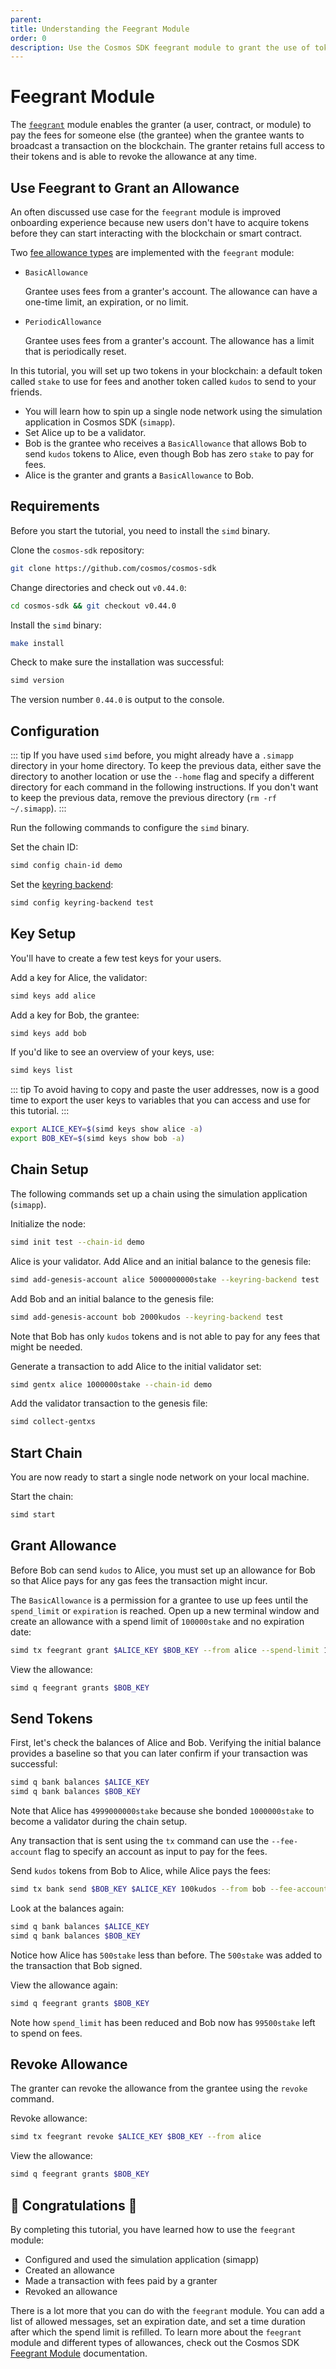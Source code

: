 ```yaml
---
parent:
title: Understanding the Feegrant Module
order: 0
description: Use the Cosmos SDK feegrant module to grant the use of tokens to pay for fees from one account (the granter) to another account (the grantee).
---
```


# Feegrant Module

The [`feegrant`](https://docs.cosmos.network/v0.44/modules/feegrant/) module enables the granter (a user, contract, or module) to pay the fees for someone else (the grantee) when the grantee wants to broadcast a transaction on the blockchain. The granter retains full access to their tokens and is able to revoke the allowance at any time.

## Use Feegrant to Grant an Allowance

An often discussed use case for the `feegrant` module is improved onboarding experience because new users don't have to acquire tokens before they can start interacting with the blockchain or smart contract.  

Two [fee allowance types](https://docs.cosmos.network/v0.44/modules/feegrant/01_concepts.html#fee-allowance-types) are implemented with the `feegrant` module:

* `BasicAllowance`

    Grantee uses fees from a granter's account. The allowance can have a one-time limit, an expiration, or no limit.

* `PeriodicAllowance`

    Grantee uses fees from a granter's account. The allowance has a limit that is periodically reset.

In this tutorial, you will set up two tokens in your blockchain: a default token called `stake` to use for fees and another token called `kudos` to send to your friends.

* You will learn how to spin up a single node network using the simulation application in Cosmos SDK (`simapp`).
* Set Alice up to be a validator.
* Bob is the grantee who receives a `BasicAllowance` that allows Bob to send `kudos` tokens to Alice, even though Bob has zero `stake` to pay for fees.
* Alice is the granter and grants a `BasicAllowance` to Bob.

## Requirements

Before you start the tutorial, you need to install the `simd` binary.

Clone the `cosmos-sdk` repository:

```sh
git clone https://github.com/cosmos/cosmos-sdk
```

Change directories and check out `v0.44.0`:

```sh
cd cosmos-sdk && git checkout v0.44.0
```

Install the `simd` binary:

```sh
make install
```

Check to make sure the installation was successful:

```sh
simd version
```

The version number `0.44.0` is output to the console.

## Configuration

::: tip
If you have used `simd` before, you might already have a `.simapp` directory in your home directory. To keep the previous data, either save the directory to another location or use the `--home` flag and specify a different directory for each command in the following instructions. If you don't want to keep the previous data, remove the previous directory (`rm -rf ~/.simapp`).
:::

Run the following commands to configure the `simd` binary.

Set the chain ID:

```sh
simd config chain-id demo
```

Set the [keyring backend](https://docs.cosmos.network/v0.42/run-node/keyring.html#the-test-backend):

```sh
simd config keyring-backend test
```

## Key Setup

You'll have to create a few test keys for your users.

Add a key for Alice, the validator:

```sh
simd keys add alice
```

Add a key for Bob, the grantee:

```sh
simd keys add bob
```

If you'd like to see an overview of your keys, use:

```sh
simd keys list
```

::: tip
To avoid having to copy and paste the user addresses, now is a good time to export the user keys to variables that you can access and use for this tutorial.
:::

```sh
export ALICE_KEY=$(simd keys show alice -a)
export BOB_KEY=$(simd keys show bob -a)
```

## Chain Setup

The following commands set up a chain using the simulation application (`simapp`).

Initialize the node:

```sh
simd init test --chain-id demo
```

Alice is your validator. Add Alice and an initial balance to the genesis file:

```sh
simd add-genesis-account alice 5000000000stake --keyring-backend test
```

Add Bob and an initial balance to the genesis file:

```sh
simd add-genesis-account bob 2000kudos --keyring-backend test
```

Note that Bob has only `kudos` tokens and is not able to pay for any fees that might be needed.

Generate a transaction to add Alice to the initial validator set:

```sh
simd gentx alice 1000000stake --chain-id demo
```

Add the validator transaction to the genesis file:

```sh
simd collect-gentxs
```

## Start Chain

You are now ready to start a single node network on your local machine.

Start the chain:

```sh
simd start
```

## Grant Allowance

Before Bob can send `kudos` to Alice, you must set up an allowance for Bob so that Alice pays for any gas fees the transaction might incur.

The `BasicAllowance` is a permission for a grantee to use up fees until the `spend_limit` or `expiration` is reached. Open up a new terminal window and create an allowance with a spend limit of `100000stake` and no expiration date:

```sh
simd tx feegrant grant $ALICE_KEY $BOB_KEY --from alice --spend-limit 100000stake
```

View the allowance:

```sh
simd q feegrant grants $BOB_KEY
```

## Send Tokens

First, let's check the balances of Alice and Bob. Verifying the initial balance provides a baseline so that you can later confirm if your transaction was successful:

```sh
simd q bank balances $ALICE_KEY
simd q bank balances $BOB_KEY
```

Note that Alice has `4999000000stake` because she bonded `1000000stake` to become a validator during the chain setup.

Any transaction that is sent using the `tx` command can use the `--fee-account` flag to specify an account as input to pay for the fees.

Send `kudos` tokens from Bob to Alice, while Alice pays the fees:

```sh
simd tx bank send $BOB_KEY $ALICE_KEY 100kudos --from bob --fee-account $ALICE_KEY --fees 500stake
```

Look at the balances again:

```sh
simd q bank balances $ALICE_KEY
simd q bank balances $BOB_KEY
```

Notice how Alice has `500stake` less than before. The `500stake` was added to the transaction that Bob signed.

View the allowance again:

```sh
simd q feegrant grants $BOB_KEY
```

Note how `spend_limit` has been reduced and Bob now has `99500stake` left to spend on fees.

## Revoke Allowance

The granter can revoke the allowance from the grantee using the `revoke` command.

Revoke allowance:

```sh
simd tx feegrant revoke $ALICE_KEY $BOB_KEY --from alice
```

View the allowance:

```sh
simd q feegrant grants $BOB_KEY
```

## 🎉 Congratulations 🎉

By completing this tutorial, you have learned how to use the `feegrant` module:

* Configured and used the simulation application (simapp)
* Created an allowance
* Made a transaction with fees paid by a granter
* Revoked an allowance

There is a lot more that you can do with the `feegrant` module. You can add a list of allowed messages, set an expiration date, and set a time duration after which the spend limit is refilled. To learn more about the `feegrant` module and different types of allowances, check out the Cosmos SDK [Feegrant Module](https://docs.cosmos.network/v0.44/modules/feegrant/) documentation.
